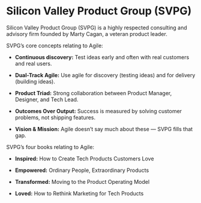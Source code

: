 # Silicon Valley Product Group (SVPG)

Silicon Valley Product Group (SVPG) is a highly respected consulting and advisory firm founded by Marty Cagan, a veteran product leader.

SVPG’s core concepts relating to Agile:

- **Continuous discovery:** Test ideas early and often with real customers and real users.

- **Dual-Track Agile:** Use agile for discovery (testing ideas) and for delivery (building ideas).

- **Product Triad:** Strong collaboration between Product Manager, Designer, and Tech Lead.

- **Outcomes Over Output:** Success is measured by solving customer problems, not shipping features.

- **Vision & Mission:** Agile doesn’t say much about these — SVPG fills that gap.

SVPG’s four books relating to Agile:

- **Inspired:** How to Create Tech Products Customers Love

- **Empowered:** Ordinary People, Extraordinary Products

- **Transformed:** Moving to the Product Operating Model

- **Loved:** How to Rethink Marketing for Tech Products
